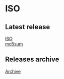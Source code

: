 # ISO
## Latest release
[ISO](https://github.com/endeavouros-team/ISO/releases/download/1-EndeavourOS-ISO-releases-archive/endeavouros-2019.09.15-x86_64.iso)<br>
[md5sum](https://github.com/endeavouros-team/ISO/releases/download/1-EndeavourOS-ISO-releases-archive/endeavouros-2019.09.15-x86_64.iso.md5sum)
## Releases archive
[Archive](https://github.com/endeavouros-team/ISO/releases/tag/1-EndeavourOS-ISO-releases-archive)
